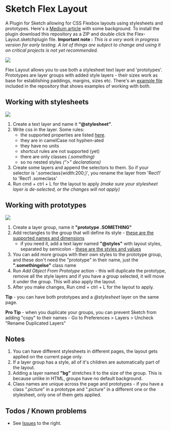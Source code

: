 # Sketch Flex Layout
A Plugin for Sketch allowing for CSS Flexbox layouts using stylesheets and prototypes. Here's a [Medium article](https://medium.com/@hrescak/exploring-dynamic-layout-in-sketch-fdf0e825d1cf) with some background. To install the plugin download this repository as a ZIP and double click the Flex-Layout.sketchplugin file. **Important note :** *This is a very work in progress version for early testing. A lot of things are subject to change and using it on critical projects is not yet recommended.*

![](http://i.imgur.com/Z5A8Hqo.png)

Flex Layout allows you to use both a stylesheet text layer and 'prototypes'. Prototypes are layer groups with added style layers - their sizes work as base for establishing paddings, margins, sizes etc. There's an [example file](https://github.com/hrescak/Sketch-Flex-Layout/raw/master/ExampleFile.sketch) included in the repository that shows examples of working with both.

## Working with stylesheets

![](http://i.imgur.com/2FcoADp.png)

1. Create a text layer and name it **“@stylesheet”**.
2. Write css in the layer. Some rules:
	- the supported properties are listed [here](https://github.com/facebook/css-layout).
	- they are in camelCase not hyphen-ated
	- they have no units
	- shortcut rules are not supported (yet)
	- there are only classes *(.something)*
	- so no nested styles *(“\>” declarations)*
3. Create some layers and append the selectors to them. So if your selector is '.someclass{width:200;}', you rename the layer from 'Rect1' to 'Rect1 .someclass'
4. Run cmd + ctrl + L for the layout to apply _(make sure your stylesheet layer is de-selected, or the changes will not apply)_

## Working with prototypes

![](http://i.imgur.com/Y86vIYJ.png)

1. Create a layer group, name it **"prototype .SOMETHING"**
2. Add rectangles to the group that will define its style - [these are the supported names and dimensions](http://i.imgur.com/IguIeFI.png)
	- if you need it, add a text layer named **"@styles"** with layout styles, separated by semicolon - [these are the styles and values](http://i.imgur.com/oseZ1Dr.png)
3. You can add more groups with their own styles to the prototype group, and these don't need the "prototype" in their name, just the **".somethingelse"** class name
4. Run _Add Object From Prototype_ action - this will duplicate the prototype, remove all the style layers and if you have a group selected, it will move it under the group. This will also apply the layout.
5. After you make changes, Run cmd + ctrl + L for the layout to apply.

**Tip** - you can have both prototypes and a *@stylesheet* layer on the same page.

**Pro Tip** - when you duplicate your groups, you can prevent Sketch from adding "copy" to their names - Go to Preferences > Layers > Uncheck "Rename Duplicated Layers"

## Notes

1. You can have different stylesheets in different pages, the layout gets applied on the current page only.
2. If a layer group has a style, all of it's children are automatically part of the layout.
3. Adding a layer named **"bg"** stretches it to the size of the group. This is because unlike in HTML, groups have no default background.
4. Class names are unique across the page and prototypes - if you have a class ".picture" in a prototype and ".picture" in a different one or the stylesheet, only one of them gets applied.

## Todos / Known problems

- See [Issues](/issues) to the right.

